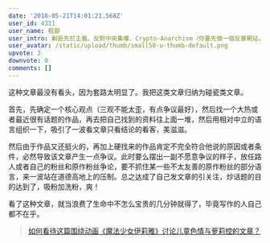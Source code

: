 ```yaml
---
date: '2018-05-21T14:01:21.568Z'
user_id: 4311
user_name: 粗鄙
user_intro: 剿匪先於主義、反對中央集權、Crypto-Anarchism（你要先做一個反華網站，然後再把它賣給共產黨）
user_avatar: /static/upload/thumb/small50-u-thumb-default.png
upvote: 3
downvote: 0
comments: []
---
```


这种文章最没有看头，因为套路太明显了。我把这类文章归纳为碰瓷类文章。

首先，先确定一个核心观点（三观不能太歪，有点争议最好），然后找一个大热或者最近很有话题的作品，再去把自己找到的资料往上面一堆，然后用相对中立的语言组织一下，吸引了一波看文章只看结论的看客，美滋滋。

然后由于作品又还挺火的，再加上硬找来的作品肯定不完全符合他说的原因或者条件，必然导致该文章产生一点争议。此时要么摆出一副不愿意争议的样子，放任路人或者自己的粉丝和原作粉丝争论，要不抓住某一些不太友善的原作粉丝的部分语言，来一波站在道德高地上的压制。总之达成了自己发文章的引关注，炒话题的目的达到了，吸粉加洗粉，爽！

看了这种文章，就当浪费了生命中不怎么宝贵的几分钟就得了，毕竟写作的人自己都不在乎。

> [如何看待这篇围绕动画《魔法少女伊莉雅》讨论儿童色情与萝莉控的文章？](https://web.archive.org:443/web/20180529150637/https://www.zhihu.com/question/65192598/answer/228806538)
